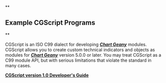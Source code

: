 **

Example CGScript Programs
-------------------------

**


CGScript is an ISO C99 dialect for developing [***Chart Geany***](http://www.chartgeany.com) modules. CGScript allows you to create custom technical indicators and objects as modules for [***Chart Geany***](http://www.chartgeany.com) version 5.0.0 or later. You may treat CGScript as a C99 module API, but with serious limitations that violate the standard in many cases.

[**CGScript version 1.0 Developer's Guide**](http://www.chartgeany.com/cgscript/cgscript_manual_1.0.html)

